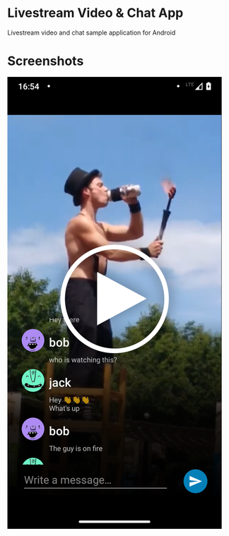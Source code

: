 # Livestream Video & Chat App

Livestream video and chat sample application for Android

# Screenshots

![screenshot](image/screenshot.png?raw=true "Livestream Video & Chat App")
